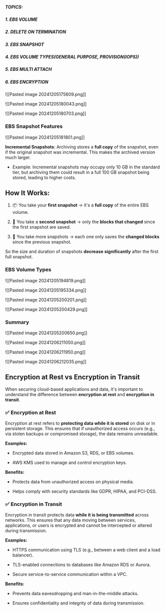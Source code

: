 ##### TOPICS:
##### 1. EBS VOLUME
##### 2. DELETE ON TERMINATION
##### 3. EBS SNAPSHOT
##### 4. EBS VOLUME TYPES(GENERAL PURPOSE, PROVISION(IOPS))
##### 5. EBS MULTI ATTACH
##### 6. EBS ENCRYPTION





![[Pasted image 20241205175609.png]]


![[Pasted image 20241205180043.png]]


![[Pasted image 20241205180703.png]]



### EBS Snapshot Features

![[Pasted image 20241205181801.png]]


**Incremental Snapshots**: Archiving stores a **full copy** of the snapshot, even if the original snapshot was incremental. This makes the archived version much larger.

- Example: Incremental snapshots may occupy only 10 GB in the standard tier, but archiving them could result in a full 100 GB snapshot being stored, leading to higher costs.

## How It Works:

1. 📦 You take your **first snapshot** → it's a **full copy** of the entire EBS volume.
    
2. 🧩 You take a **second snapshot** → only the **blocks that changed** since the first snapshot are saved.
    
3. 📅 You take more snapshots → each one only saves the **changed blocks** since the previous snapshot.
    

So the size and duration of snapshots **decrease significantly** after the first full snapshot.


###   EBS Volume Types

![[Pasted image 20241205194819.png]]


![[Pasted image 20241205195334.png]]


![[Pasted image 20241205200201.png]]


![[Pasted image 20241205200429.png]]


### Summary

![[Pasted image 20241205200650.png]]


![[Pasted image 20241206211050.png]]


![[Pasted image 20241206211950.png]]



![[Pasted image 20241206212035.png]]



## Encryption at Rest vs Encryption in Transit

When securing cloud-based applications and data, it's important to understand the difference between **encryption at rest** and **encryption in transit**.

### ✅ Encryption at Rest

Encryption at rest refers to **protecting data while it is stored** on disk or in persistent storage. This ensures that if unauthorized access occurs (e.g., via stolen backups or compromised storage), the data remains unreadable.

**Examples:**

- Encrypted data stored in Amazon S3, RDS, or EBS volumes.
    
- AWS KMS used to manage and control encryption keys.
    

**Benefits:**

- Protects data from unauthorized access on physical media.
    
- Helps comply with security standards like GDPR, HIPAA, and PCI-DSS.
    

### ✅ Encryption in Transit

Encryption in transit protects data **while it is being transmitted** across networks. This ensures that any data moving between services, applications, or users is encrypted and cannot be intercepted or altered during transmission.

**Examples:**

- HTTPS communication using TLS (e.g., between a web client and a load balancer).
    
- TLS-enabled connections to databases like Amazon RDS or Aurora.
    
- Secure service-to-service communication within a VPC.
    

**Benefits:**

- Prevents data eavesdropping and man-in-the-middle attacks.
    
- Ensures confidentiality and integrity of data during transmission.